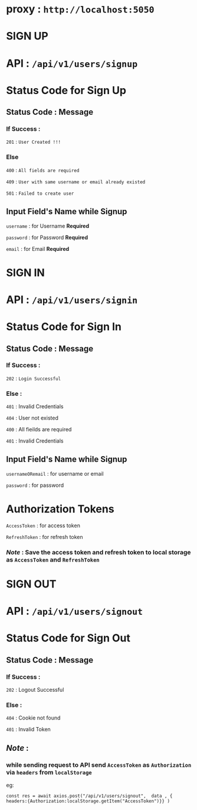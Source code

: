 
# __proxy__ : `http://localhost:5050`
# __SIGN UP__
# __API__ : `/api/v1/users/signup`
# Status Code for Sign Up
## Status Code : Message

### If Success :
`201` : `User Created !!!`
### Else

`400` : `All fields are required` 

`409` : `User with same username or email already existed`

`501` : `Failed to create user`

## Input Field's Name while Signup

`username` : for Username  __Required__

`password` : for Password  __Required__

`email` : for Email  __Required__

# __SIGN IN__

# __API__ : `/api/v1/users/signin`
# Status Code for Sign In
## Status Code : Message

### If Success :
`202` : `Login Successful`
### Else :
`401` : Invalid Credentials

`404` : User not existed

`400` : All fieilds are required

`401` : Invalid Credentials


## Input Field's Name while Signup


`usernameORemail` : for username or email

`password` : for password

# Authorization Tokens

`AccessToken` : for access token

`RefreshToken` : for refresh token

### ___Note___ : Save the access token and refresh token to local storage as `AccessToken` and `RefreshToken`


# __SIGN OUT__

# __API__ : `/api/v1/users/signout`
# Status Code for Sign Out
## Status Code : Message

### If Success :
`202` : Logout Successful
### Else :
`404` : Cookie not found

`401` : Invalid Token


## ___Note___ :
   ### while sending request to API send `AccessToken` as `Authorization` via `headers` from `localStorage`
   eg:

`const res = await axios.post("/api/v1/users/signout",  data , { headers:{Authorization:localStorage.getItem("AccessToken")}} )`







